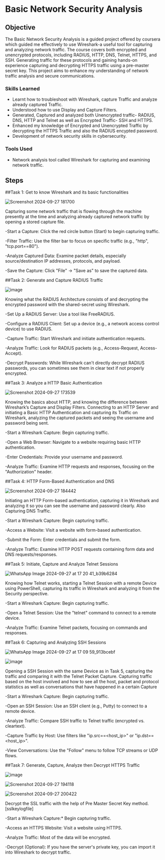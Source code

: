 # Basic Network Security Analysis

## Objective

The Basic Network Security Analysis is a guided project offered by coursera which guided me effectively to use Wireshark-a useful tool for capturing and analyzing network traffic. The course covers both encrypted and unencrypted protocols, including RADIUS, HTTP, DNS, Telnet, HTTPS, and SSH. Generating traffic for these protocols and gaining hands-on experience capturing and decrypting HTTPS traffic using a pre-master secret key. This project aims to enhance my understanding of network traffic analysis and secure communications.

### Skills Learned

- Learnt how to troubleshoot with Wireshark, capture Traffic and analyze already captured Traffic.
- Understood how to use Display and Capture Filters.
- Generated, Captured and analyzed both Unencrypted traffic- RADIUS, DNS, HTTP and Telnet as well as Encrypted Traffic- SSH and HTTPS.  
- Enhanced my knowledge of Encrypted and Unencrypted Traffic by decrypting the HTTPS Traffic and also the RADIUS encypted password.
- Development of network security skills in cybersecurity.

### Tools Used

- Network analysis tool called Wireshark for capturing and examining network traffic.

## Steps

##Task 1: Get to know Wireshark and its basic functionalities

![Screenshot 2024-09-27 181700](https://github.com/user-attachments/assets/77fc86b3-05c5-464c-8810-849aa710f80a)


Capturing some network traffic that is flowing through the machine presently at the time and analyzing already captured network traffic by opening a stored capture file.

-Start a Capture: Click the red circle button (Start) to begin capturing traffic.

-Filter Traffic: Use the filter bar to focus on specific traffic (e.g., "http", "tcp.port==80").

-Analyze Captured Data: Examine packet details, especially source/destination IP addresses, protocols, and payload.

-Save the Capture: Click "File" -> "Save as" to save the captured data.





##Task 2: Generate and Capture RADIUS Traffic

![image](https://github.com/user-attachments/assets/a6b078ab-8947-41e9-9636-81f28e47878b)


Knowing what the RADIUS Architecture consists of and decrypting the encrypted password with the shared-secret using Wireshark.

-Set Up a RADIUS Server: Use a tool like FreeRADIUS.

-Configure a RADIUS Client: Set up a device (e.g., a network access control device) to use RADIUS.

-Capture Traffic: Start Wireshark and initiate authentication requests.

-Analyze Traffic: Look for RADIUS packets (e.g., Access-Request, Access-Accept).

-Decrypt Passwords: While Wireshark can't directly decrypt RADIUS passwords, you can sometimes see them in clear text if not properly encrypted.






##Task 3: Analyze a HTTP Basic Authentication

![Screenshot 2024-09-27 173539](https://github.com/user-attachments/assets/7bef794f-51e0-417d-9e74-61a578eb7422)


Knowing the basics about HTTP, and knowing the difference between Wireshark’s Capture and Display Filters. Connecting to an HTTP Server and initiating a Basic HTTP Authentication and capturing its Traffic on Wireshark, analyzing the captured packets and seeing the username and password being sent.


 -Start a Wireshark Capture: Begin capturing traffic.
 
 -Open a Web Browser: Navigate to a website requiring basic HTTP authentication.
 
 -Enter Credentials: Provide your username and password.
 
 -Analyze Traffic: Examine HTTP requests and responses, focusing on the "Authorization" header.




##Task 4: HTTP Form-Based Authentication and DNS

![Screenshot 2024-09-27 184442](https://github.com/user-attachments/assets/5b538f5d-12e2-4cf4-9832-a6f832921a48)


Initiating an HTTP Form-based authentication, capturing it in Wireshark and analyzing it so you can see the username and password clearly. Also Capturing DNS Traffic.


  -Start a Wireshark Capture: Begin capturing traffic.

  -Access a Website: Visit a website with form-based authentication.
  
  -Submit the Form: Enter credentials and submit the form.
  
  -Analyze Traffic: Examine HTTP POST requests containing form data and DNS requests/responses.






##Task 5: Initiate, Capture and Analyze Telnet Sessions

![WhatsApp Image 2024-09-27 at 17 20 41_b39b6284](https://github.com/user-attachments/assets/bca6406a-dffb-4a92-865c-5dd4e4552d49)


 Knowing how Telnet works, starting a Telnet Session with a remote Device using PowerShell, capturing its traffic in Wireshark and analyzing it from the Security perspective.



 -Start a Wireshark Capture: Begin capturing traffic.

 -Open a Telnet Session: Use the "telnet" command to connect to a remote device.
 
 -Analyze Traffic: Examine Telnet packets, focusing on commands and responses.







##Task 6: Capturing and Analyzing SSH Sessions

![WhatsApp Image 2024-09-27 at 17 09 59_913bcebf](https://github.com/user-attachments/assets/78db46cb-bab7-4321-a1c5-d0f98008c5ac)


![image](https://github.com/user-attachments/assets/7e81a0a4-1fa2-4958-9a10-49a6d3341857)



Opening a SSH Session with the same Device as in Task 5, capturing the traffic and comparing it with the Telnet Packet Capture. Capturing traffic based on the host involved and how to see all the host, packet and protocol statistics as well as conversations that have happened in a certain Capture



-Start a Wireshark Capture: Begin capturing traffic.

-Open an SSH Session: Use an SSH client (e.g., Putty) to connect to a remote device.

-Analyze Traffic: Compare SSH traffic to Telnet traffic (encrypted vs. cleartext).

-Capture Traffic by Host: Use filters like "ip.src==<host_ip>" or "ip.dst==<host_ip>".

-View Conversations: Use the "Follow" menu to follow TCP streams or UDP flows.






##Task 7: Generate, Capture, Analyze then Decrypt HTTPS Traffic


![image](https://github.com/user-attachments/assets/fa1f53e1-00f7-405b-a816-8b837b04dc89)

![Screenshot 2024-09-27 194118](https://github.com/user-attachments/assets/d1197104-e248-4883-95b6-2b0f40d6c8ac)

![Screenshot 2024-09-27 200422](https://github.com/user-attachments/assets/09abe775-e46c-4b29-8662-018b3b3c28de)


Decrypt the SSL traffic with the help of Pre Master Secret Key method.[sslkeylogfile]


 -Start a Wireshark Capture:* Begin capturing traffic.

 -Access an HTTPS Website: Visit a website using HTTPS.
 
 -Analyze Traffic: Most of the data will be encrypted.
 
 -Decrypt (Optional): If you have the server's private key, you can import it into Wireshark to decrypt traffic.
